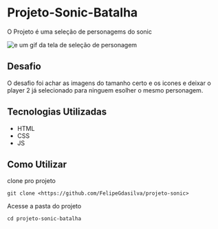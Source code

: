 # Projeto-Sonic-Batalha
O Projeto é uma seleção de personagems do sonic

 <img src="./Animação.gif" alt=" e um gif da tela de seleção de personagem">
 
 ## Desafio
 O desafio foi achar as imagens do tamanho certo e os icones e deixar o player 2  já selecionado para ninguem esolher o mesmo personagem.
 ## Tecnologias Utilizadas
 - HTML
 - CSS
 - JS
 ## Como Utilizar
 clone pro projeto
 ``` 
 git clone <https://github.com/FelipeGdasilva/projeto-sonic>
 ```
 Acesse a pasta do projeto
 ```
 cd projeto-sonic-batalha
 

